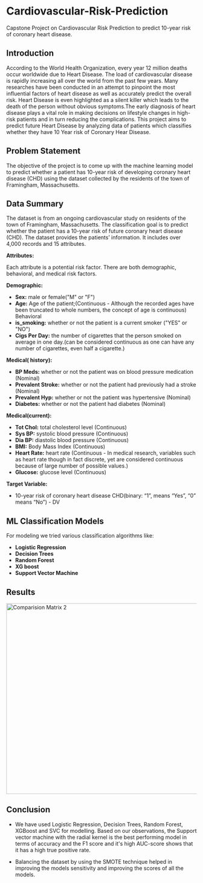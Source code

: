 # Cardiovascular-Risk-Prediction
Capstone Project on Cardiovascular Risk Prediction to predict 10-year risk of coronary heart disease.

## Introduction

According to the World Health Organization, every year 12 million deaths occur worldwide due to Heart Disease. The load of cardiovascular disease is rapidly increasing all over the world from the past few years. Many researches have been conducted in an attempt to pinpoint the most influential factors of heart disease as well as accurately predict the overall risk. Heart Disease is even highlighted as a silent killer which leads to the death of the person without obvious symptoms.The early diagnosis of heart disease plays a vital role in making decisions on lifestyle changes in high-risk patients and in turn reducing the complications. This project aims to predict future Heart Disease by analyzing data of patients which classifies whether they have 10 Year risk of Coronary Hear Disease.

## Problem Statement

The objective of the project is to come up with the machine learning model to predict whether a patient has 10-year risk of developing coronary heart disease (CHD) using the dataset collected by the residents of the town of Framingham, Massachusetts.

## Data Summary 

The dataset is from an ongoing cardiovascular study on residents of the town of Framingham,
Massachusetts. The classification goal is to predict whether the patient has a 10-year risk of
future coronary heart disease (CHD). The dataset provides the patients’ information. It includes
over 4,000 records and 15 attributes.

**Attributes:**

Each attribute is a potential risk factor. There are both demographic, behavioral, and medical risk
factors.

**Demographic:**

* **Sex:** male or female("M" or "F")
* **Age:** Age of the patient;(Continuous - Although the recorded ages have been truncated to whole numbers, the concept of age is continuous) Behavioral
* **is_smoking:** whether or not the patient is a current smoker ("YES" or "NO")
* **Cigs Per Day:** the number of cigarettes that the person smoked on average in one day.(can be considered continuous as one can have any number of cigarettes, even half a cigarette.)


**Medical( history):**

* **BP Meds:** whether or not the patient was on blood pressure medication (Nominal)
* **Prevalent Stroke:** whether or not the patient had previously had a stroke (Nominal)
* **Prevalent Hyp:** whether or not the patient was hypertensive (Nominal)
* **Diabetes:** whether or not the patient had diabetes (Nominal)


**Medical(current):**

* **Tot Chol:** total cholesterol level (Continuous)
* **Sys BP:** systolic blood pressure (Continuous)
* **Dia BP:** diastolic blood pressure (Continuous)
* **BMI:** Body Mass Index (Continuous)
* **Heart Rate:** heart rate (Continuous - In medical research, variables such as heart rate though in
fact discrete, yet are considered continuous because of large number of possible values.)
* **Glucose:** glucose level (Continuous)


**Target Variable:**

* 10-year risk of coronary heart disease CHD(binary: “1”, means “Yes”, “0” means “No”) -
DV


## ML Classification Models

For modeling we tried various classification algorithms like:

* **Logistic Regression**
* **Decision Trees**
* **Random Forest**
* **XG boost**
* **Support Vector Machine**


## Results

<img width="505" alt="Comparision Matrix 2" src="https://user-images.githubusercontent.com/104018984/173360091-c7fadf32-df68-49a9-98ed-a118019c5c26.png">

## Conclusion

* We have used Logistic Regression, Decision Trees, Random Forest, XGBoost and SVC for modelling. Based on our observations, the Support vector machine with the radial kernel is the best performing model in terms of accuracy and the F1 score and it's high AUC-score shows that it has a high true positive rate.

* Balancing the dataset by using the SMOTE technique helped in improving the models sensitivity and improving the scores of all the models.







